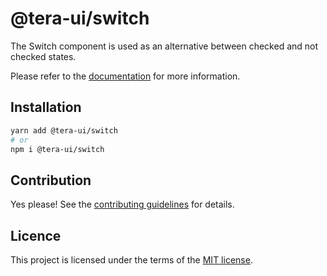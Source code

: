 # @tera-ui/switch

The Switch component is used as an alternative between checked and not checked states.

Please refer to the [documentation](https://nextui.org/docs/components/switch) for more information.

## Installation

```sh
yarn add @tera-ui/switch
# or
npm i @tera-ui/switch
```

## Contribution

Yes please! See the
[contributing guidelines](https://github.com/hieumau12/tera-ui/blob/master/CONTRIBUTING.md)
for details.

## Licence

This project is licensed under the terms of the
[MIT license](https://github.com/hieumau12/tera-ui/blob/master/LICENSE).
